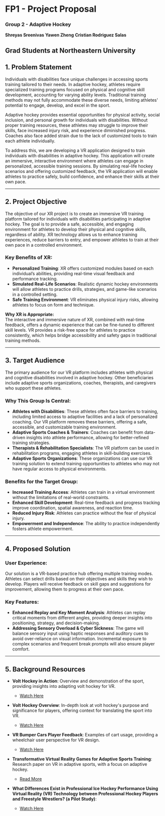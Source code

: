 # FP1 - Project Proposal  
### Group 2 - Adaptive Hockey  

**Shreyas Sreenivas**
**Yawen Zheng**
**Cristian Rodriguez Salas**

Grad Students at Northeastern University
---

## 1. Problem Statement  
Individuals with disabilities face unique challenges in accessing sports training tailored to their needs. In adaptive hockey, athletes require specialized training programs focused on physical and cognitive skill development, accounting for varying ability levels. Traditional training methods may not fully accommodate these diverse needs, limiting athletes' potential to engage, develop, and excel in the sport.

Adaptive hockey provides essential opportunities for physical activity, social inclusion, and personal growth for individuals with disabilities. Without proper training resources, these athletes may struggle to improve their skills, face increased injury risk, and experience diminished progress. Coaches also face added strain due to the lack of customized tools to train each athlete individually.

To address this, we are developing a VR application designed to train individuals with disabilities in adaptive hockey. This application will create an immersive, interactive environment where athletes can engage in personalized, accessible training sessions. By simulating real-life hockey scenarios and offering customized feedback, the VR application will enable athletes to practice safely, build confidence, and enhance their skills at their own pace.

---

## 2. Project Objective  
The objective of our XR project is to create an immersive VR training platform tailored for individuals with disabilities participating in adaptive hockey. The goal is to provide a safe, accessible, and engaging environment for athletes to develop their physical and cognitive skills, regardless of ability. XR technology allows us to enhance training experiences, reduce barriers to entry, and empower athletes to train at their own pace in a controlled environment.

### Key Benefits of XR:
- **Personalized Training**: XR offers customized modules based on each individual’s abilities, providing real-time visual feedback and performance tracking.
- **Simulated Real-Life Scenarios**: Realistic dynamic hockey environments will allow athletes to practice drills, strategies, and game-like scenarios in a controlled setting.
- **Safe Training Environment**: VR eliminates physical injury risks, allowing athletes to focus on form and technique.

**Why XR is Appropriate:**  
The interactive and immersive nature of XR, combined with real-time feedback, offers a dynamic experience that can be fine-tuned to different skill levels. VR provides a risk-free space for athletes to practice consistently, which helps bridge accessibility and safety gaps in traditional training methods.

---

## 3. Target Audience  
The primary audience for our VR platform includes athletes with physical and cognitive disabilities involved in adaptive hockey. Other beneficiaries include adaptive sports organizations, coaches, therapists, and caregivers who support these athletes.

### Why This Group Is Central:
- **Athletes with Disabilities**: These athletes often face barriers to training, including limited access to adaptive facilities and a lack of personalized coaching. Our VR platform removes these barriers, offering a safe, accessible, and customizable training environment.
- **Adaptive Sports Coaches & Trainers**: Coaches can benefit from data-driven insights into athlete performance, allowing for better-refined training strategies.
- **Therapists & Rehabilitation Specialists**: The VR platform can be used in rehabilitation programs, engaging athletes in skill-building exercises.
- **Adaptive Sports Organizations**: These organizations can use our VR training solution to extend training opportunities to athletes who may not have regular access to physical environments.

### Benefits for the Target Group:
- **Increased Training Access**: Athletes can train in a virtual environment without the limitations of real-world constraints.
- **Enhanced Skill Development**: Real-time feedback and progress tracking improve coordination, spatial awareness, and reaction time.
- **Reduced Injury Risk**: Athletes can practice without the fear of physical injury.
- **Empowerment and Independence**: The ability to practice independently fosters athlete empowerment.

---

## 4. Proposed Solution  

### User Experience:  
Our solution is a VR-based practice hub offering multiple training modes. Athletes can select drills based on their objectives and skills they wish to develop. Players will receive feedback on skill gaps and suggestions for improvement, allowing them to progress at their own pace.

### Key Features:
- **Enhanced Replay and Key Moment Analysis**: Athletes can replay critical moments from different angles, providing deeper insights into positioning, strategy, and decision-making.
- **Addressing Sensory Overload & Cyber Sickness**: The game will balance sensory input using haptic responses and auditory cues to avoid over-reliance on visual information. Incremental exposure to complex scenarios and frequent break prompts will also ensure player comfort.

---

## 5. Background Resources  

- **Volt Hockey in Action**: Overview and demonstration of the sport, providing insights into adapting volt hockey for VR.
  - [Watch Here](https://youtu.be/DP1ET__92qI?si=xMryySqyDZOWZ6Xl)

- **Volt Hockey Overview**: In-depth look at volt hockey's purpose and significance for players, offering context for translating the sport into VR.
  - [Watch Here](https://www.youtube.com/watch?v=kwQ0uzCtJcM)

- **VR Bumper Cars Player Feedback**: Examples of cart usage, providing a wheelchair user perspective for VR design.
  - [Watch Here](https://youtu.be/g_lFr2mk-HI?si=gx8-1yirpe1jumo2)

- **Transformative Virtual Reality Games for Adaptive Sports Training**: Research paper on VR in adaptive sports, with a focus on adaptive hockey.
  - [Read More](https://www.tandfonline.com/doi/epdf/10.1080/10447318...)

- **What Differences Exist in Professional Ice Hockey Performance Using Virtual Reality (VR) Technology between Professional Hockey Players and Freestyle Wrestlers? (a Pilot Study)**:
  - [Watch Here](https://www.mdpi.com/2075-4663/10/8/116)
